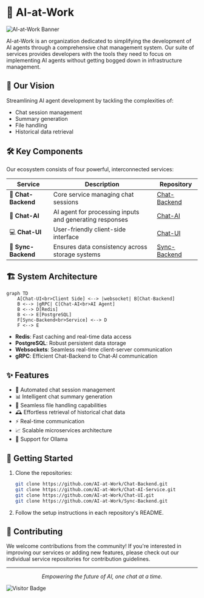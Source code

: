 # 🤖 AI-at-Work

![AI-at-Work Banner](https://via.placeholder.com/800x200.png?text=AI-at-Work+Banner)

AI-at-Work is an organization dedicated to simplifying the development of AI agents through a comprehensive chat management system. Our suite of services provides developers with the tools they need to focus on implementing AI agents without getting bogged down in infrastructure management.

## 🚀 Our Vision

Streamlining AI agent development by tackling the complexities of:
- Chat session management
- Summary generation
- File handling
- Historical data retrieval

## 🛠️ Key Components

Our ecosystem consists of four powerful, interconnected services:

| Service | Description | Repository |
|---------|-------------|------------|
| 📡 **Chat-Backend** | Core service managing chat sessions | [Chat-Backend](https://github.com/AI-at-Work/Chat-Backend) |
| 🧠 **Chat-AI** | AI agent for processing inputs and generating responses | [Chat-AI](https://github.com/AI-at-Work/Chat-AI-Service) |
| 💻 **Chat-UI** | User-friendly client-side interface | [Chat-UI](https://github.com/AI-at-Work/Chat-UI) |
| 🔄 **Sync-Backend** | Ensures data consistency across storage systems | [Sync-Backend](https://github.com/AI-at-Work/Sync-Backend) |

## 🏗️ System Architecture

```mermaid
graph TD
    A[Chat-UI<br>Client Side] <--> |websocket| B[Chat-Backend]
    B <--> |gRPC| C[Chat-AI<br>AI Agent]
    B <--> D[Redis]
    B <--> E[PostgreSQL]
    F[Sync-Backend<br>Service] <--> D
    F <--> E
```

- **Redis**: Fast caching and real-time data access
- **PostgreSQL**: Robust persistent data storage
- **Websockets**: Seamless real-time client-server communication
- **gRPC**: Efficient Chat-Backend to Chat-AI communication

## ✨ Features

- 🤖 Automated chat session management
- 📊 Intelligent chat summary generation
- 📁 Seamless file handling capabilities
- 🕰️ Effortless retrieval of historical chat data
- ⚡ Real-time communication
- 📈 Scalable microservices architecture
- 🤖 Support for Ollama

## 🚀 Getting Started

1. Clone the repositories:
   ```bash
   git clone https://github.com/AI-at-Work/Chat-Backend.git
   git clone https://github.com/AI-at-Work/Chat-AI-Service.git
   git clone https://github.com/AI-at-Work/Chat-UI.git
   git clone https://github.com/AI-at-Work/Sync-Backend.git
   ```
2. Follow the setup instructions in each repository's README.

## 🤝 Contributing

We welcome contributions from the community! If you're interested in improving our services or adding new features, please check out our individual service repositories for contribution guidelines.

---

<p align="center">
  <i>Empowering the future of AI, one chat at a time.</i>
</p>

![Visitor Badge](https://visitor-badge.laobi.icu/badge?page_id=AI-at-Work.readme)
